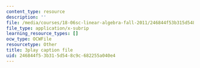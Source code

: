 ```yaml
---
content_type: resource
description: ''
file: /media/courses/18-06sc-linear-algebra-fall-2011/246844f53b315d548c9c682255a040e4_QVKj3LADCnA.vtt
file_type: application/x-subrip
learning_resource_types: []
ocw_type: OCWFile
resourcetype: Other
title: 3play caption file
uid: 246844f5-3b31-5d54-8c9c-682255a040e4
---
```


